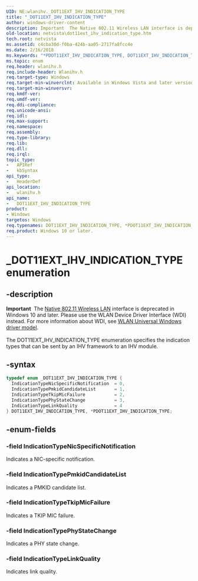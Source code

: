 ```yaml
---
UID: NE:wlanihv._DOT11EXT_IHV_INDICATION_TYPE
title: "_DOT11EXT_IHV_INDICATION_TYPE"
author: windows-driver-content
description: Important  The Native 802.11 Wireless LAN interface is deprecated in Windows 10 and later.
old-location: netvista\dot11ext_ihv_indication_type.htm
tech.root: netvista
ms.assetid: c4cba30d-f0ba-424b-aa05-2717fa8fcc4e
ms.date: 2/16/2018
ms.keywords: "*PDOT11EXT_IHV_INDICATION_TYPE, DOT11EXT_IHV_INDICATION_TYPE, DOT11EXT_IHV_INDICATION_TYPE enumeration [Network Drivers Starting with Windows Vista], IndicationTypeLinkQuality, IndicationTypeNicSpecificNotification, IndicationTypePhyStateChange, IndicationTypePmkidCandidateList, IndicationTypeTkipMicFailure, Native_802.11_data_types_57d8dd95-82d4-41e6-8ba3-b1ec5254b4b8.xml, PDOT11EXT_IHV_INDICATION_TYPE, PDOT11EXT_IHV_INDICATION_TYPE enumeration pointer [Network Drivers Starting with Windows Vista], _DOT11EXT_IHV_INDICATION_TYPE, netvista.dot11ext_ihv_indication_type, wlanihv/DOT11EXT_IHV_INDICATION_TYPE, wlanihv/IndicationTypeLinkQuality, wlanihv/IndicationTypeNicSpecificNotification, wlanihv/IndicationTypePhyStateChange, wlanihv/IndicationTypePmkidCandidateList, wlanihv/IndicationTypeTkipMicFailure, wlanihv/PDOT11EXT_IHV_INDICATION_TYPE"
ms.topic: enum
req.header: wlanihv.h
req.include-header: Wlanihv.h
req.target-type: Windows
req.target-min-winverclnt: Available in Windows Vista and later versions of the Windows operating   systems.
req.target-min-winversvr:
req.kmdf-ver:
req.umdf-ver:
req.ddi-compliance:
req.unicode-ansi:
req.idl:
req.max-support:
req.namespace:
req.assembly:
req.type-library:
req.lib:
req.dll:
req.irql:
topic_type:
-	APIRef
-	kbSyntax
api_type:
-	HeaderDef
api_location:
-	wlanihv.h
api_name:
-	DOT11EXT_IHV_INDICATION_TYPE
product:
- Windows
targetos: Windows
req.typenames: DOT11EXT_IHV_INDICATION_TYPE, *PDOT11EXT_IHV_INDICATION_TYPE
req.product: Windows 10 or later.
---
```


# _DOT11EXT_IHV_INDICATION_TYPE enumeration


## -description


<div class="alert"><b>Important</b>  The <a href="https://msdn.microsoft.com/library/windows/hardware/ff560689">Native 802.11 Wireless LAN</a> interface is deprecated in Windows 10 and later. Please use the WLAN Device Driver Interface (WDI) instead. For more information about WDI, see <a href="https://msdn.microsoft.com/6EF92E34-7BC9-465E-B05D-2BCB29165A18">WLAN Universal Windows driver model</a>.</div><div> </div>The DOT11EXT_IHV_INDICATION_TYPE enumeration specifies the indication types that can be sent by an
  IHV framework to an IHV module.


## -syntax


```cpp
typedef enum _DOT11EXT_IHV_INDICATION_TYPE {
  IndicationTypeNicSpecificNotification  = 0,
  IndicationTypePmkidCandidateList       = 1,
  IndicationTypeTkipMicFailure           = 2,
  IndicationTypePhyStateChange           = 3,
  IndicationTypeLinkQuality              = 4
} DOT11EXT_IHV_INDICATION_TYPE, *PDOT11EXT_IHV_INDICATION_TYPE;
```


## -enum-fields




### -field IndicationTypeNicSpecificNotification

Indicates a NIC-specific notification.


### -field IndicationTypePmkidCandidateList

Indicates a PMKID candidate list.


### -field IndicationTypeTkipMicFailure

Indicates a TKIP MIC failure.


### -field IndicationTypePhyStateChange

Indicates a PHY state change.


### -field IndicationTypeLinkQuality

Indicates link quality.

